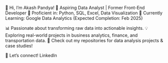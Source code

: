 👋 Hi, I’m Akash Pandya!
🔹 Aspiring Data Analyst | Former Front-End Developer
🔹 Proficient in: Python, SQL, Excel, Data Visualization
🔹 Currently Learning: Google Data Analytics (Expected Completion: Feb 2025)

📊 Passionate about transforming raw data into actionable insights.
💡 Exploring real-world projects in business analytics, finance, and transportation data.
📂 Check out my repositories for data analysis projects & case studies!

🚀 Let’s connect! LinkedIn
